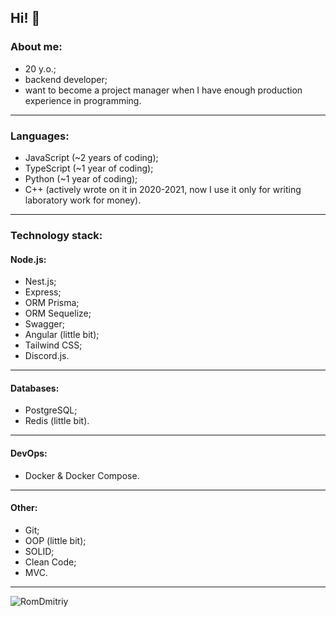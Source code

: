 Hi! 👋
---
### About me:
- 20 y.o.;
- backend developer;
- want to become a project manager when I have enough production experience in programming.
---
### Languages:
- JavaScript (~2 years of coding);
- TypeScript (~1 year of coding);
- Python (~1 year of coding);
- C++ (actively wrote on it in 2020-2021, now I use it only for writing laboratory work for money).
---
### Technology stack:
#### Node.js:
- Nest.js;
- Express;
- ORM Prisma;
- ORM Sequelize;
- Swagger;
- Angular (little bit);
- Tailwind CSS;
- Discord.js.
---
#### Databases:
- PostgreSQL;
- Redis (little bit).
---
#### DevOps:
- Docker & Docker Compose.
---
#### Other:
- Git;
- OOP (little bit);
- SOLID;
- Clean Code;
- MVC.
---
<img align="center" src="https://github-readme-stats.vercel.app/api/top-langs?username=RomDmitriy&show_icons=true&locale=en&layout=compact&theme=dracula" alt="RomDmitriy" />
<!--
**RomDmitriy/RomDmitriy** is a ✨ _special_ ✨ repository because its `README.md` (this file) appears on your GitHub profile.

Here are some ideas to get you started:

- 🔭 I’m currently working on ...
- 🌱 I’m currently learning ...
- 👯 I’m looking to collaborate on ...
- 🤔 I’m looking for help with ...
- 💬 Ask me about ...
- 📫 How to reach me: ...
- 😄 Pronouns: ...
- ⚡ Fun fact: ...
-->
